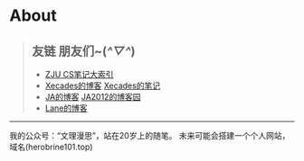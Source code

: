 # About

> ## 友链  朋友们~(*^▽^*)
> - [ZJU CS笔记大索引](https://isshikihugh.github.io/zju-cs-asio)
> - [Xecades的博客](https://blog.xecades.xyz/) [Xecades的笔记](https://alpha.xecades.xyz/note)
> - [JA的博客](https://ja101617.github.io/) [JA2012的博客园](https://www.cnblogs.com/JA2012)
> - [Lane的博客](http://lane-home.top)




---
我的公众号：“文理漫思”，站在20岁上的随笔。
未来可能会搭建一个个人网站，域名(herobrine101.top)